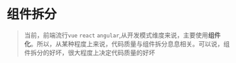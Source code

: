 # 组件拆分

> 当前，前端流行`vue` `react` `angular`,从开发模式维度来说，主要使用**组件化**。所以，从某种程度上来说，代码质量与组件拆分息息相关。可以说，组件拆分的好坏，很大程度上决定代码质量的好坏

